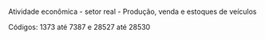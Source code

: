 Atividade econômica - setor real - Produção, venda e estoques de veículos

Códigos: 1373 até 7387 e 28527 até 28530
